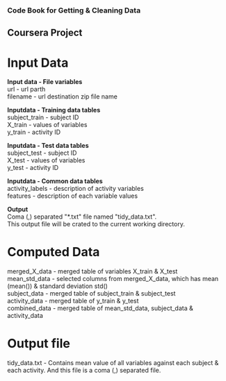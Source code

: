 ### Code Book for Getting & Cleaning Data  

## Coursera Project  

# Input Data  
**Input data - File variables**  
url - url parth  
filename - url destination zip file name  

**Inputdata - Training data tables**  
subject_train - subject ID  
X_train - values of variables  
y_train - activity ID  

**Inputdata - Test data tables**  
subject_test - subject ID  
X_test - values of variables  
y_test - activity ID  

**Inputdata - Common data tables**  
activity_labels - description of activity variables  
features - description of each variable values  

**Output**  
Coma (,) separated "*.txt" file named "tidy_data.txt".  
This output file will be crated to the current working directory.  

# Computed Data  
merged_X_data - merged table of variables X_train & X_test  
mean_std_data - selected columns from merged_X_data, which has mean (mean()) & standard deviation std()  
subject_data - merged table of subject_train & subject_test  
activity_data - merged table of y_train & y_test  
combined_data - merged table of mean_std_data, subject_data & activity_data  

# Output file  
tidy_data.txt - Contains mean value of all variables against each subject & each activity. And this file is a coma (,) separated file.  

